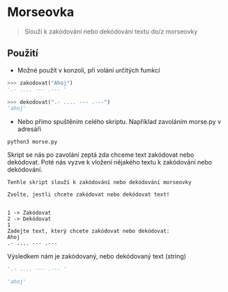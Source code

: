 # Morseovka

> Slouží k zakódování nebo dekódování textu do/z morseovky

## Použití

- Možné použít v konzoli, při volání určitých fumkcí

```python
>>> zakodovat("Ahoj")
'.- .... --- .--- '

>>> dekodovat(".- .... --- .---")
'ahoj'
```

- Nebo přímo spuštěním celého skriptu. Například zavoláním morse.py v adresáři

```console
python3 morse.py
```

Skript se nás po zavolání zeptá zda chceme text zakódovat nebo dekódovat.
Poté nás vyzve k vložení nějakého textu k zakódování nebo dekódování.

```console
Tenhle skript slouží k zakódování nebo dekódování morseovky

Zvolte, jestli chcete zakódovat nebo dekódovat text!


1 -> Zakódovat
2 -> Dekódovat
1
Zadejte text, který chcete zakódovat nebo dekódovat:
Ahoj
.- .... --- .--- 
```

Výsledkem nám je zakódovaný, nebo dekódovaný text (string)
```python
'.- .... --- .--- '

'ahoj'
```